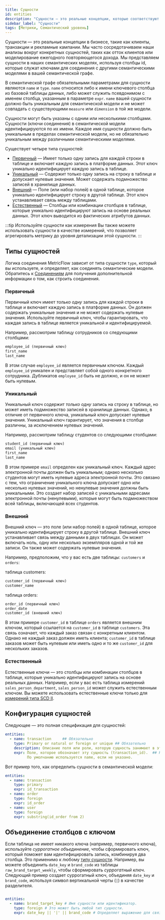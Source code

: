 ```yaml
---
title: Сущности
id: entities
description: "Сущности — это реальные концепции, которые соответствуют ключевым частям вашего бизнеса, таким как клиенты, транзакции и рекламные кампании."
sidebar_label: "Сущности"
tags: [Метрики, Семантический уровень]
---
```


Сущности — это реальные концепции в бизнесе, такие как клиенты, транзакции и рекламные кампании. Мы часто сосредотачиваем наши анализы вокруг конкретных сущностей, таких как отток клиентов или моделирование ежегодного повторяющегося дохода. Мы представляем сущности в наших семантических моделях, используя столбцы id, которые служат ключами для соединения с другими семантическими моделями в вашей семантической графе.

В семантической графе обязательными параметрами для сущности являются `name` и `type`. `name` относится либо к имени ключевого столбца из базовой таблицы данных, либо может служить псевдонимом с именем столбца, указанным в параметре `expr`. `name` вашей сущности должно быть уникальным для семантической модели и не может совпадать с существующими `measure` или `dimension` в той же модели.

Сущности могут быть указаны с одним или несколькими столбцами. Сущности (ключи соединения) в семантической модели идентифицируются по их имени. Каждое имя сущности должно быть уникальным в пределах семантической модели, но не обязательно уникальным между различными семантическими моделями.

Существует четыре типа сущностей:
- [Первичный](#primary) &mdash; Имеет только одну запись для каждой строки в таблице и включает каждую запись в платформе данных. Этот ключ уникально идентифицирует каждую запись в таблице.
- [Уникальный](#unique) &mdash; Содержит только одну запись на строку в таблице и допускает нулевые значения. Может содержать подмножество записей в хранилище данных.
- [Внешний](#foreign) &mdash; Поле (или набор полей) в одной таблице, которое уникально идентифицирует строку в другой таблице. Этот ключ устанавливает связь между таблицами.
- [Естественный](#natural) &mdash; Столбцы или комбинации столбцов в таблице, которые уникально идентифицируют запись на основе реальных данных. Этот ключ выводится из фактических атрибутов данных.

:::tip Используйте сущности как измерения
Вы также можете использовать сущности в качестве измерений, что позволяет агрегировать метрику до уровня детализации этой сущности.
:::

## Типы сущностей

Логика соединения MetricFlow зависит от типа сущности `type`, который вы используете, и определяет, как соединять семантические модели. Обратитесь к [Соединениям](/docs/build/join-logic) для получения дополнительной информации о том, как строить соединения.

### Первичный
Первичный ключ имеет _только одну_ запись для каждой строки в таблице и включает каждую запись в платформе данных. Он должен содержать уникальные значения и не может содержать нулевые значения. Используйте первичный ключ, чтобы гарантировать, что каждая запись в таблице является уникальной и идентифицируемой.

<Expandable alt_header="Пример первичного ключа">

Например, рассмотрим таблицу сотрудников со следующими столбцами:

```sql
employee_id (первичный ключ)
first_name
last_name
```
В этом случае `employee_id` является первичным ключом. Каждый `employee_id` уникален и представляет собой одного конкретного сотрудника. Дубликатов `employee_id` быть не должно, и он не может быть нулевым.

</Expandable>

### Уникальный
Уникальный ключ содержит _только одну_ запись на строку в таблице, но может иметь подмножество записей в хранилище данных. Однако, в отличие от первичного ключа, уникальный ключ допускает нулевые значения. Уникальный ключ гарантирует, что значения в столбце различны, за исключением нулевых значений.

<Expandable alt_header="Пример уникального ключа">

Например, рассмотрим таблицу студентов со следующими столбцами:

```sql
student_id (первичный ключ)
email (уникальный ключ)
first_name
last_name
```

В этом примере `email` определен как уникальный ключ. Каждый адрес электронной почты должен быть уникальным; однако несколько студентов могут иметь нулевые адреса электронной почты. Это связано с тем, что ограничение уникального ключа допускает одно или несколько нулевых значений, но ненулевые значения должны быть уникальными. Это создает набор записей с уникальными адресами электронной почты (ненулевыми), которые могут быть подмножеством всей таблицы, включающей всех студентов.

</Expandable>

### Внешний
Внешний ключ — это поле (или набор полей) в одной таблице, которое уникально идентифицирует строку в другой таблице. Внешний ключ устанавливает связь между данными в двух таблицах. Он может включать ноль, одну или несколько экземпляров одной и той же записи. Он также может содержать нулевые значения.

<Expandable alt_header="Пример внешнего ключа">

Например, предположим, что у вас есть две таблицы: `customers` и `orders`:

таблица customers:

```sql
customer_id (первичный ключ)
customer_name
```

таблица orders:

```sql
order_id (первичный ключ)
order_date
customer_id (внешний ключ)
```

В этом примере `customer_id` в таблице `orders` является внешним ключом, который ссылается на `customer_id` в таблице `customers`. Эта связь означает, что каждый заказ связан с конкретным клиентом. Однако не каждый заказ должен иметь клиента; `customer_id` в таблице заказов может быть нулевым или иметь одно и то же `customer_id` для нескольких заказов.

</Expandable>

### Естественный

Естественные ключи — это столбцы или комбинации столбцов в таблице, которые уникально идентифицируют запись на основе реальных данных. Например, если у вас есть таблица измерений `sales_person_department`, `sales_person_id` может служить естественным ключом. Вы можете использовать естественные ключи только для [измерений типа SCD II](/docs/build/dimensions#scd-type-ii).

## Конфигурация сущностей

Следующее — это полная спецификация для сущностей:

```yaml
entities:
  - name: transaction     ## Обязательно
    type: Primary or natural or foreign or unique ## Обязательно
    description: Описание поля или роли, которую сущность занимает в этой таблице ## Необязательно
    expr: Поле, которое обозначает эту сущность (transaction_id).  ## Необязательно
          По умолчанию используется name, если не указано.
```

Вот пример того, как определить сущности в семантической модели:
  
```yaml
entities:
  - name: transaction
    type: primary
    expr: id_transaction
  - name: order
    type: foreign
    expr: id_order
  - name: user
    type: foreign
    expr: substring(id_order from 2)
```

## Объединение столбцов с ключом

Если таблица не имеет никакого ключа (например, первичного ключа), используйте _суррогатное объединение_, чтобы сформировать ключ, который поможет вам идентифицировать запись, комбинируя два столбца. Это применимо к любому [типу сущности](/docs/build/entities#entity-types). Например, вы можете объединить `date_key` и `brand_code` из таблицы `raw_brand_target_weekly`, чтобы сформировать _суррогатный ключ_. Следующий пример создает суррогатный ключ, объединяя `date_key` и `brand_code`, используя символ вертикальной черты (`|`) в качестве разделителя. 

```yaml

entities:
  - name: brand_target_key # Имя сущности или идентификатор.
    type: foreign # Это может быть любой тип сущности. 
    expr: date_key || '|' || brand_code # Определяет выражение для связывания полей для формирования суррогатного ключа.
```